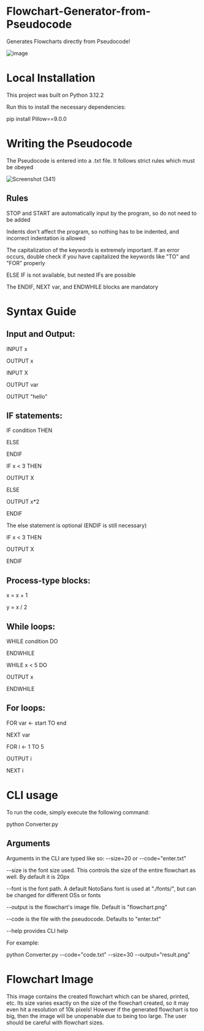 # Flowchart-Generator-from-Pseudocode
Generates Flowcharts directly from Pseudocode!

![image](https://github.com/sanket1903/Flowchart-Generator-from-Pseudocode/assets/98966681/d933cc9d-4e60-430c-87c5-c0ccf28d1cce)

# Local Installation

This project was built on Python 3.12.2

Run this to install the necessary dependencies:

pip install Pillow==9.0.0 

# Writing the Pseudocode
The Pseudocode is entered into a .txt file. It follows strict rules which must be obeyed

![Screenshot (341)](https://github.com/sanket1903/Flowchart-Generator-from-Pseudocode/assets/98966681/e8eb6b1c-861e-4e8d-8194-663985858931)

## Rules
STOP and START are automatically input by the program, so do not need to be added

Indents don't affect the program, so nothing has to be indented, and incorrect indentation is allowed

The capitalization of the keywords is extremely important. If an error occurs, double check if you have capitalized the keywords like "TO" and "FOR" properly

ELSE IF is not available, but nested IFs are possible

The ENDIF, NEXT var, and ENDWHILE blocks are mandatory

# Syntax Guide
## Input and Output:

INPUT x

OUTPUT x


INPUT X

OUTPUT var

OUTPUT "hello"

## IF statements:

IF condition THEN

ELSE

ENDIF

IF x < 3 THEN

  OUTPUT X
  
ELSE

  OUTPUT x*2
  
ENDIF

The else statement is optional (ENDIF is still necessary)

IF x < 3 THEN

 OUTPUT X
 
ENDIF

## Process-type blocks:

x = x + 1

y = x / 2


## While loops:

WHILE condition DO

ENDWHILE

WHILE x < 5 DO

  OUTPUT x
  
ENDWHILE


## For loops:

FOR var <- start TO end

NEXT var

FOR i <- 1 TO 5

  OUTPUT i
  
NEXT i



# CLI usage

To run the code, simply execute the following command:

python Converter.py


## Arguments

Arguments in the CLI are typed like so: --size=20 or --code="enter.txt"

--size is the font size used. This controls the size of the entire flowchart as well. By default it is 20px

--font is the font path. A default NotoSans font is used at "./fonts/", but can be changed for different OSs or fonts

--output is the flowchart's image file. Default is "flowchart.png"

--code is the file with the pseudocode. Defaults to "enter.txt"

--help provides CLI help

For example:

python Converter.py --code="code.txt" --size=30 --output="result.png"

# Flowchart Image

This image contains the created flowchart which can be shared, printed, etc. Its size varies exactly on the size of the flowchart created, so it may even hit a resolution of 10k pixels! However if the generated flowchart is too big, then the image will be unopenable due to being too large. The user should be careful with flowchart sizes.






